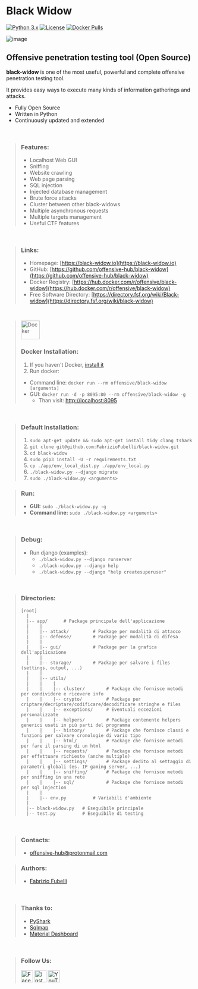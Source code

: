 # Black Widow

[![Python 3.x](https://img.shields.io/badge/python-3.x-yellow.svg)](https://www.python.org/) 
[![License](https://img.shields.io/badge/license-GPLv3-red.svg)](https://raw.githubusercontent.com/FabrizioFubelli/black-widow/master/LICENSE)
[![Docker Pulls](https://img.shields.io/docker/pulls/offensive/black-widow.svg)](https://hub.docker.com/r/offensive/black-widow)
<!--
[![Image Size](https://img.shields.io/microbadger/image-size/offensive/black-widow.svg)](https://hub.docker.com/r/offensive/black-widow)
-->

![image](https://raw.githubusercontent.com/FabrizioFubelli/black-widow/master/resources/black-widow-img.png)


## Offensive penetration testing tool (Open Source)

**black-widow** is one of the most useful, powerful and complete offensive penetration testing tool.

It provides easy ways to execute many kinds of information gatherings and attacks.

 - Fully Open Source
 - Written in Python
 - Continuously updated and extended

<br/>

> ### Features:
>  - Localhost Web GUI
>  - Sniffing
>  - Website crawling
>  - Web page parsing
>  - SQL injection
>  - Injected database management
>  - Brute force attacks
>  - Cluster between other black-widows
>  - Multiple asynchronous requests
>  - Multiple targets management
>  - Useful CTF features

<br/>

> ### Links:
> - Homepage: [https://black-widow.io](https://black-widow.io)
> - GitHub: [https://github.com/offensive-hub/black-widow](https://github.com/offensive-hub/black-widow)
> - Docker Registry: [https://hub.docker.com/r/offensive/black-widow](https://hub.docker.com/r/offensive/black-widow)
> - Free Software Directory: [https://directory.fsf.org/wiki/Black-widow](https://directory.fsf.org/wiki/black-widow)

<br/>

> <img src="https://docs.docker.com/favicons/docs@2x.ico" height="50px" title="Docker"/>
> 
> ### Docker Installation:
> 1. If you haven't Docker, [install it](https://docs.docker.com/install/linux/docker-ce/ubuntu)
> 2. Run docker:
>   - Command line: `docker run --rm offensive/black-widow [arguments]`
>   - GUI: `docker run -d -p 8095:80 --rm offensive/black-widow -g`
>       - Than visit: [http://localhost:8095](http://localhost:8095/)

<br/>

> ### Default Installation:
> 1. `sudo apt-get update && sudo apt-get install tidy clang tshark`
> 2. `git clone git@github.com:FabrizioFubelli/black-widow.git`
> 3. `cd black-widow`
> 4. `sudo pip3 install -U -r requirements.txt`
> 5. `cp ./app/env_local_dist.py ./app/env_local.py`
> 6. `./black-widow.py --django migrate`
> 7. `sudo ./black-widow.py <arguments>`

> ### Run:
> - **GUI:** `sudo ./black-widow.py -g`
> - **Command line:** `sudo ./black-widow.py <arguments>`

<br/>

> ### Debug:
> - Run django (examples):
>   - `./black-widow.py --django runserver`
>   - `./black-widow.py --django help`
>   - `./black-widow.py --django "help createsuperuser"`

<br/>

> ### Directories:
> ```
> [root]
>   |
>   |-- app/      # Package principale dell'applicazione
>   |    |
>   |    |-- attack/         # Package per modalità di attacco
>   |    |-- defense/        # Package per modalità di difesa
>   |    |
>   |    |-- gui/            # Package per la grafica dell'applicazione
>   |    |
>   |    |-- storage/        # Package per salvare i files (settings, output, ...)
>   |    |
>   |    |-- utils/
>   |    |    |
>   |    |    |-- cluster/        # Package che fornisce metodi per condividere e ricevere info
>   |    |    |-- crypto/         # Package per criptare/decriptare/codificare/decodificare stringhe e files
>   |    |    |-- exceptions/     # Eventuali eccezioni personalizzate
>   |    |    |-- helpers/        # Package contenente helpers generici usati in più parti del programma
>   |    |    |-- history/        # Package che fornisce classi e funzioni per salvare cronologie di vario tipo
>   |    |    |-- html/           # Package che fornisce metodi per fare il parsing di un html
>   |    |    |-- requests/       # Package che fornisce metodi per effettuare richieste (anche multiple)
>   |    |    |-- settings/       # Package dedito al settaggio di parametri globali (es. IP gaming server, ...)
>   |    |    |-- sniffing/       # Package che fornisce metodi per sniffing in una rete
>   |    |    |-- sql/            # Package che fornisce metodi per sql injection
>   |    |
>   |    |-- env.py          # Variabili d'ambiente
>   |
>   |-- black-widow.py   # Eseguibile principale
>   |-- test.py          # Eseguibile di testing
> ```

<br/>

> ### Contacts:
>  -  [offensive-hub@protonmail.com](offensive-hub@protonmail.com)

> ### Authors:
>  -  [Fabrizio Fubelli](https://fabrizio.fubelli.org)

<br/>

> ### Thanks to:
>  - [PyShark](https://github.com/KimiNewt/pyshark)
>  - [Sqlmap](https://github.com/sqlmapproject/sqlmap)
>  - [Material Dashboard](https://github.com/creativetimofficial/material-dashboard)

<br/>

> ### Follow Us:
> <a href="https://www.facebook.com/offensive.black.widow" title="Facebook"><img title="Facebook" src="https://it.facebookbrand.com/wp-content/uploads/2019/04/f_logo_RGB-Hex-Blue_512.png" width="32"/></a>
> <a href="https://www.instagram.com/8l4ck_w1d0w" title="Instagram"><img title="Instagram" src="https://instagram-brand.com/wp-content/uploads/2016/11/Instagram_AppIcon_Aug2017.png" width="32"/></a>
> <a href="https://www.youtube.com/playlist?list=PLUrUcT-zI_BfkAagJ5eAgOW8TcVYY5gB6&fbclid=IwAR1hWrMt1vchrDTr8MbAyrOk3l2KZ09uogc8tl38D052w3F1bSk5HyVXn-8" title="YouTube"><img title="YouTube" src="https://developers.google.com/site-assets/logo-youtube.svg" width="32"/></a>
